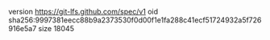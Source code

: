 version https://git-lfs.github.com/spec/v1
oid sha256:9997381eecc88b9a2373530f0d00f1e1fa288c41ecf51724932a5f726916e5a7
size 18045
